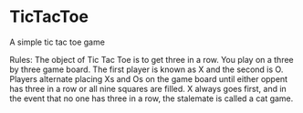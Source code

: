 # TicTacToe
A simple tic tac toe game

Rules:
The object of Tic Tac Toe is to get three in a row.
You play on a three by three game board.
The first player is known as X and the second is O.
Players alternate placing Xs and Os on the game board until either oppent has three in a row or all nine squares are filled.
X always goes first, and in the event that no one has three in a row, the stalemate is called a cat game.
